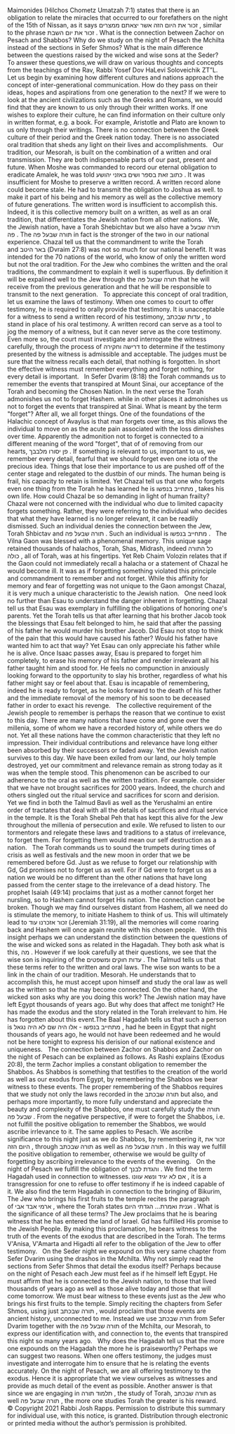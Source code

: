 Maimonides (Hilchos Chometz Umatzah 7:1) states that there is an obligation to relate the miracles that occurred to our forefathers on the night of the 15th of Nissan, as it says זכור את היום הזה אשר יצאתם ממצרים , similar to the phrase זכור את יום השבת . What is the connection between Zachor on Pesach and Shabbos? Why do we study on the night of Pesach the Mchilta instead of the sections in Sefer Shmos? What is the main difference between the questions raised by the wicked and wise sons at the Seder?
 
To answer these questions,we will draw on various thoughts and concepts from the teachings of the Rav, Rabbi Yosef Dov HaLevi Soloveichik ZT”L. Let us begin by examining how different cultures and nations approach the concept of inter-generational communication. How do they pass on their ideas, hopes and aspirations from one generation to the next? If we were to look at the ancient civilizations such as the Greeks and Romans, we would find that they are known to us only through their written works. If one wishes to explore their culture, he can find information on their culture only in written format, e.g. a book. For example, Aristotle and Plato are known to us only through their writings. There is no connection between the Greek culture of their period and the Greek nation today. There is no associated oral tradition that sheds any light on their lives and accomplishments.
 
Our tradition, our Mesorah, is built on the combination of a written and oral transmission. They are both indispensable parts of our past, present and future. When Moshe was commanded to record our eternal obligation to eradicate Amalek, he was told כתוב זאת בספר ושים באזני יהושע . It was insufficient for Moshe to preserve a written record. A written record alone could become stale. He had to transmit the obligation to Joshua as well. to make it part of his being and his memory as well as the collective memory of future generations. The written word is insufficient to accomplish this. Indeed, it is this collective memory built on a written, as well as an oral tradition, that differentiates the Jewish nation from all other nations.
 
We, the Jewish nation, have a Torah Shebichtav but we also have a תורה שבעל פה . The תורה שבעל פה in fact is the stronger of the two in our national experience. Chazal tell us that the commandment to write the Torah and באר היטב (Dvraim 27:8) was not so much for our national benefit. It was intended for the 70 nations of the world, who know of only the written word but not the oral tradition. For the Jew who combines the written and the oral traditions, the commandment to explain it well is superfluous. By definition it will be expalined well to the Jew through the תורה שבעל פה that he will receive from the previous generation and that he will be responsible to transmit to the next generation.
 
To appreciate this concept of oral tradition, let us examine the laws of testimony. When one comes to court to offer testimony, he is required to orally provide that testimony. It is unacceptable for a witness to send a written record of his testimony, עדות שבכתב , to stand in place of his oral testimony. A written record can serve as a tool to jog the memory of a witness, but it can never serve as the core testimony. Even more so, the court must investigate and interrogate the witness carefully, through the process of דרישה וחקירה to determine if the testimony presented by the witness is admissible and acceptable. The judges must be sure that the witness recalls each detail, that nothing is forgotten. In short the effective witness must remember everything and forget nothing, for every detail is important.
 
In Sefer Dvarim (8:18) the Torah commands us to remember the events that transpired at Mount Sinai, our acceptance of the Torah and becoming the Chosen Nation. In the next verse the Torah admonishes us not to forget Hashem. while in other places it admonishes us not to forget the events that transpired at Sinai. What is meant by the term "forget"? After all, we all forget things. One of the foundations of the Halachic concept of Avaylus is that man forgets over time, as this allows the individual to move on as the acute pain associated with the loss diminishes over time. Apparently the admonition not to forget is connected to a different meaning of the word "forget", that of of removing from our hearts, פן יסורו מלבבך . If something is relevant to us, important to us, we remember every detail, fearful that we should forget even one iota of the precious idea. Things that lose their importance to us are pushed off of the center stage and relegated to the dustbin of our minds. The human being is frail, his capacity to retain is limited. Yet Chazal tell us that one who forgets even one thing from the Torah he has learned he is מתחייב בנפשו , takes his own life. How could Chazal be so demanding in light of human frailty? Chazal were not concerned with the individual who due to limited capacity forgets something. Rather, they were referring to the individual who decides that what they have learned is no longer relevant, it can be readily dismissed. Such an individual denies the connection between the Jew, Torah Shbictav and תורה שבעל פה . Such an individual is מתחייב בנפשו .
 
The Vilna Gaon was blessed with a phenomenal memory. This unique sage retained thousands of halachos, Torah, Shas, Midrash, indeed כל התורה כולה , all of Torah, was at his fingertips. Yet Reb Chaim Volozin relates that if the Gaon could not immediately recall a halacha or a statement of Chazal he would become ill. It was as if forgetting something violated this principle and commandment to remember and not forget. While this affinity for memory and fear of forgetting was not unique to the Gaon amongst Chazal, it is very much a unique characteristic to the Jewish nation.
 
One need look no further than Esau to understand the danger inherent in forgetting. Chazal tell us that Esau was exemplary in fulfilling the obligations of honoring one's parents. Yet the Torah tells us that after learning that his brother Jacob took the blessings that Esau felt belonged to him, he said that after the passing of his father he would murder his brother Jacob. Did Esau not stop to think of the pain that this would have caused his father? Would his father have wanted him to act that way? Yet Esau can only appreciate his father while he is alive. Once Isaac passes away, Esau is prepared to forget him completely, to erase his memory of his father and render irrelevant all his father taught him and stood for. He feels no compunction in anxiously looking forward to the opportunity to slay his brother, regardless of what his father might say or feel about that. Esau is incapable of remembering, indeed he is ready to forget, as he looks forward to the death of his father and the immediate removal of the memory of his soon to be deceased father in order to exact his revenge.
 
The collective requirement of the Jewish people to remember is perhaps the reason that we continue to exist to this day. There are many nations that have come and gone over the millenia, some of whom we have a recorded history of, while others we do not. Yet all these nations have the common characteristic that they left no impression. Their individual contributions and relevance have long either been absorbed by their successors or faded away. Yet the Jewish nation survives to this day. We have been exiled from our land, our holy temple destroyed, yet our commitment and relevance remain as strong today as it was when the temple stood. This phenomenon can be ascribed to our adherence to the oral as well as the written tradition. For example. consider that we have not brought sacrifices for 2000 years. Indeed, the church and others singled out the ritual service and sacrifices for scorn and derision. Yet we find in both the Talmud Bavli as well as the Yerushalmi an entire order of tractates that deal with all the details of sacrifices and ritual service in the temple. It is the Torah Shebal Peh that has kept this alive for the Jew throughout the millenia of persecution and exile. We refused to listen to our tormentors and relegate these laws and traditions to a status of irrelevance, to forget them. For forgetting them would mean our self destruction as a nation.
 
The Torah commands us to sound the trumpets during times of crisis as well as festivals and the new moon in order that we be remembered before Gd. Just as we refuse to forget our relationship with Gd, Gd promises not to forget us as well. For if Gd were to forget us as a nation we would be no different than the other nations that have long passed from the center stage to the irrelevance of a dead history. The prophet Isaiah (49:14) proclaims that just as a mother cannot forget her nursling, so to Hashem cannot forget His nation. The connection cannot be broken. Though we may find ourselves distant from Hashem, all we need do is stimulate the memory, to initiate Hashem to think of us. This will ultimately lead to זכור אזכרנו עוד (Jeremiah 31:19), all the memories will come roaring back and Hashem will once again reunite with his chosen people.
 
With this insight perhaps we can understand the distinction between the questions of the wise and wicked sons as related in the Hagadah. They both ask what is this, מה . However if we look carefully at their questions, we see that the wise son is inquiring of the עדות חוקים ומשפטים . The Talmud tells us that these terms refer to the written and oral laws. The wise son wants to be a link in the chain of our tradition. Mesorah. He understands that to accomplish this, he must accept upon himself and study the oral law as well as the written so that he may become connected. On the other hand, the wicked son asks why are you doing this work? The Jewish nation may have left Egypt thousands of years ago. But why does that affect me tonight? He has made the exodus and the story related in the Torah irrelevant to him. He has forgotten about this event.The Baal Hagadah tells us that such a person is מתחייב בנפשו - אלו היה שם לא היה נגאל , had he been in Egypt that night thousands of years ago, he would not have been redeemed and he would not be here tonight to express his derision of our national existence and uniqueness.
 
The connection between Zachor on Shabbos and Zachor on the night of Pesach can be explained as follows. As Rashi explains (Exodus 20:8), the term Zachor implies a constant obligation to remember the Shabbos. As Shabbos is something that testifies to the creation of the world as well as our exodus from Egypt, by remembering the Shabbos we bear witness to these events. The proper remembering of the Shabbos requires that we study not only the laws recorded in the תורה שבכתב but also, and perhaps more importantly, to more fully understand and appreciate the beauty and complexity of the Shabbos, one must carefully study the תורה שבעל פה . From the negative perspective, if were to forget the Shabbos, i.e. not fulfill the positive obligation to remember the Shabbos, we would ascribe irrlevance to it. The same applies to Pesach. We ascribe significance to this night just as we do Shabbos, by remembering it, זכור את היום הזה , through תורה שבכתב as well as תורה שבעל פה . In this way we fulfill the positive obligation to remember, otherwise we would be guilty of forgetting by ascribing irrelevance to the events of the evening.
 
On the night of Pesach we fulfill the obligation of והגדת לבנך . We find the term Hagadah used in connection to witnesses. אם לא יגיד ונשא עוונו , it is a transgression for one to refuse to offer testimony if he is indeed capable of it. We also find the term Hagadah in connection to the bringing of Bikurim, The Jew who brings his first fruits to the temple recites the paragraph of ארמי אבד אבי , where the Torah states וענית ואמרת... הגדתי היום . What is the significance of all these terms? The Jew proclaims that he is bearing witness that he has entered the land of Israel. Gd has fulfilled His promise to the Jewish People. By making this proclamation, he bears witness to the truth of the events of the exodus that are described in the Torah. The terms V'Anisa, V'Amarta and Higadti all refer to the obligation of the Jew to offer testimony.
 
On the Seder night we expound on this very same chapter from Sefer Dvarim using the drashos in the Mchilta. Why not simply read the sections from Sefer Shmos that detail the exodus itself? Perhaps because on the night of Pesach each Jew must feel as if he himself left Egypt. He must affirm that he is connected to the Jewish nation, to those that lived thousands of years ago as well as those alive today and those that will come tomorrow. We must bear witness to these events just as the Jew who brings his first fruits to the temple. Simply reciting the chapters from Sefer Shmos, using just תורה שבכתב , would proclaim that those events are ancient history, unconnected to me. Instead we use תורה שבכתב from Sefer Dvarim together with the תורה שבעל פה of the Mchilta, our Mesorah, to express our identification with, and connection to, the events that transpired this night so many years ago.
 
Why does the Hagadah tell us that the more one expounds on the Hagadah the more he is praiseworthy? Perhaps we can suggest two reasons. When one offers testimony, the judges must investigate and interrogate him to ensure that he is relating the events accurately. On the night of Pesach, we are all offering testimony to the exodus. Hence it is appropriate that we view ourselves as witnesses and provide as much detail of the event as possible. Another answer is that since we are engaging in תלמוד תורה , the study of Torah, תורה שבכתב as well תורה שבעל פה , the more one studies Torah the greater is his reward.
 
© Copyright 2021 Rabbi Josh Rapps. Permission to distribute this summary for individual use, with this notice, is granted. Distribution through electronic or printed media without the author’s permission is prohibited. 
